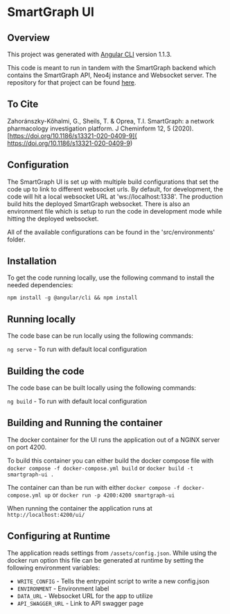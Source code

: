 # SmartGraph UI

## Overview 

This project was generated with [Angular CLI](https://github.com/angular/angular-cli) version 1.1.3.

This code is meant to run in tandem with the SmartGraph backend which contains the SmartGraph API, Neo4j instance and Websocket server. The repository for that project can be found [here](https://github.com/ncats/smartgraph_api/tree/dev).

## To Cite

Zahoránszky-Kőhalmi, G., Sheils, T. & Oprea, T.I. SmartGraph: a network pharmacology investigation platform. J Cheminform 12, 5 (2020). [https://doi.org/10.1186/s13321-020-0409-9]( https://doi.org/10.1186/s13321-020-0409-9)

## Configuration

The SmartGraph UI is set up with multiple build configurations that set the code up to link to different websocket urls. By default, for development, the code will hit a local websocket URL at 'ws://localhost:1338'. The production build hits the deployed SmartGraph websocket. There is also an environment file which is setup to run the code in development mode while hitting the deployed websocket.

All of the available configurations can be found in the 'src/environments' folder.

## Installation

To get the code running locally, use the following command to install the needed dependencies:

`npm install -g @angular/cli && npm install`

## Running locally

The code base can be run locally using the following commands:

`ng serve` - To run with default local configuration

## Building the code

The code base can be built locally using the following commands:

`ng build` - To run with default local configuration

## Building and Running the container

The docker container for the UI runs the application out of a NGINX server on port 4200.

To build this container you can either build the docker compose file with `docker compose -f docker-compose.yml build` or `docker build -t smartgraph-ui .`

The container can than be run with either `docker compose -f docker-compose.yml up` or `docker run -p 4200:4200 smartgraph-ui`

When running the container the application runs at `http://localhost:4200/ui/`

## Configuring at Runtime

The application reads settings from `/assets/config.json`. While using the docker run option this file can be generated at runtime by setting the following environment variables:

- `WRITE_CONFIG` - Tells the entrypoint script to write a new config.json
- `ENVIRONMENT` - Environment label
- `DATA_URL` - Websocket URL for the app to utilize
- `API_SWAGGER_URL` - Link to API swagger page
